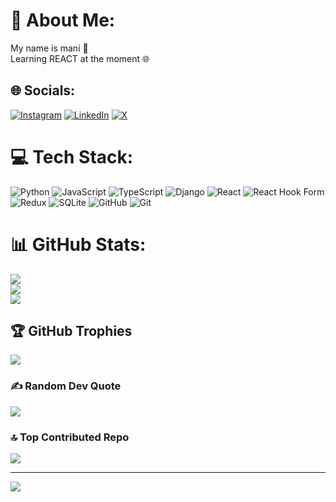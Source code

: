 # 💫 About Me:
My name is mani 🐉<br>Learning REACT at the moment 🌐


## 🌐 Socials:
[![Instagram](https://img.shields.io/badge/Instagram-%23E4405F.svg?logo=Instagram&logoColor=white)](https://instagram.com/Mani.Rann) [![LinkedIn](https://img.shields.io/badge/LinkedIn-%230077B5.svg?logo=linkedin&logoColor=white)](https://linkedin.com/in/Mani_Ranjbaran) [![X](https://img.shields.io/badge/X-black.svg?logo=X&logoColor=white)](https://x.com/MianR0) 

# 💻 Tech Stack:
![Python](https://img.shields.io/badge/python-3670A0?style=for-the-badge&logo=python&logoColor=ffdd54) ![JavaScript](https://img.shields.io/badge/javascript-%23323330.svg?style=for-the-badge&logo=javascript&logoColor=%23F7DF1E) ![TypeScript](https://img.shields.io/badge/typescript-%23007ACC.svg?style=for-the-badge&logo=typescript&logoColor=white) ![Django](https://img.shields.io/badge/django-%23092E20.svg?style=for-the-badge&logo=django&logoColor=white) ![React](https://img.shields.io/badge/react-%2320232a.svg?style=for-the-badge&logo=react&logoColor=%2361DAFB) ![React Hook Form](https://img.shields.io/badge/React%20Hook%20Form-%23EC5990.svg?style=for-the-badge&logo=reacthookform&logoColor=white) ![Redux](https://img.shields.io/badge/redux-%23593d88.svg?style=for-the-badge&logo=redux&logoColor=white) ![SQLite](https://img.shields.io/badge/sqlite-%2307405e.svg?style=for-the-badge&logo=sqlite&logoColor=white) ![GitHub](https://img.shields.io/badge/github-%23121011.svg?style=for-the-badge&logo=github&logoColor=white) ![Git](https://img.shields.io/badge/git-%23F05033.svg?style=for-the-badge&logo=git&logoColor=white)
# 📊 GitHub Stats:
![](https://github-readme-stats.vercel.app/api?username=ManiRanjbaran&theme=nightowl&hide_border=false&include_all_commits=true&count_private=true)<br/>
![](https://github-readme-streak-stats.herokuapp.com/?user=ManiRanjbaran&theme=nightowl&hide_border=false)<br/>
![](https://github-readme-stats.vercel.app/api/top-langs/?username=ManiRanjbaran&theme=nightowl&hide_border=false&include_all_commits=true&count_private=true&layout=compact)

## 🏆 GitHub Trophies
![](https://github-profile-trophy.vercel.app/?username=ManiRanjbaran&theme=algolia&no-frame=false&no-bg=false&margin-w=4)

### ✍️ Random Dev Quote
![](https://quotes-github-readme.vercel.app/api?type=horizontal&theme=tokyonight)

### 🔝 Top Contributed Repo
![](https://github-contributor-stats.vercel.app/api?username=ManiRanjbaran&limit=5&theme=nightowl&combine_all_yearly_contributions=true)

---
[![](https://visitcount.itsvg.in/api?id=ManiRanjbaran&icon=0&color=1)](https://visitcount.itsvg.in)
